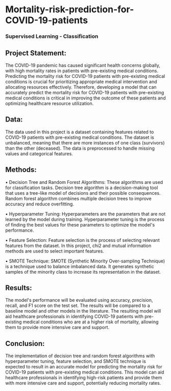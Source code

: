 # Mortality-risk-prediction-for-COVID-19-patients
### Supervised Learning - Classification

## Project Statement: 
The COVID-19 pandemic has caused significant health concerns globally, with high mortality rates in patients with pre-existing medical conditions. Predicting the mortality risk for COVID-19 patients with pre-existing medical conditions is crucial for prioritizing appropriate medical intervention and allocating resources effectively. Therefore, developing a model that can accurately predict the mortality risk for COVID-19 patients with pre-existing medical conditions is critical in improving the outcome of these patients and optimizing healthcare resource utilization.

## Data: 
The data used in this project is a dataset containing features related to COVID-19 patients with pre-existing medical conditions. The dataset is unbalanced, meaning that there are more instances of one class (survivors) than the other (deceased). The data is preprocessed to handle missing values and categorical features.

## Methods:
•	Decision Tree and Random Forest Algorithms: These algorithms are used for classification tasks. Decision tree algorithm is a decision-making tool that uses a tree-like model of decisions and their possible consequences. Random forest algorithm combines multiple decision trees to improve accuracy and reduce overfitting.

•	Hyperparameter Tuning: Hyperparameters are the parameters that are not learned by the model during training. Hyperparameter tuning is the process of finding the best values for these parameters to optimize the model's performance.

•	Feature Selection: Feature selection is the process of selecting relevant features from the dataset. In this project, chi2 and mutual information methods are used to select important features.

•	SMOTE Technique: SMOTE (Synthetic Minority Over-sampling Technique) is a technique used to balance imbalanced data. It generates synthetic samples of the minority class to increase its representation in the dataset.

## Results: 
The model's performance will be evaluated using accuracy, precision, recall, and F1 score on the test set. The results will be compared to a baseline model and other models in the literature. The resulting model will aid healthcare professionals in identifying COVID-19 patients with pre-existing medical conditions who are at a higher risk of mortality, allowing them to provide more intensive care and support.

## Conclusion: 
The implementation of decision tree and random forest algorithms with hyperparameter tuning, feature selection, and SMOTE technique is expected to result in an accurate model for predicting the mortality risk for COVID-19 patients with pre-existing medical conditions. This model can aid healthcare professionals in identifying high-risk patients and provide them with more intensive care and support, potentially reducing mortality rates.

